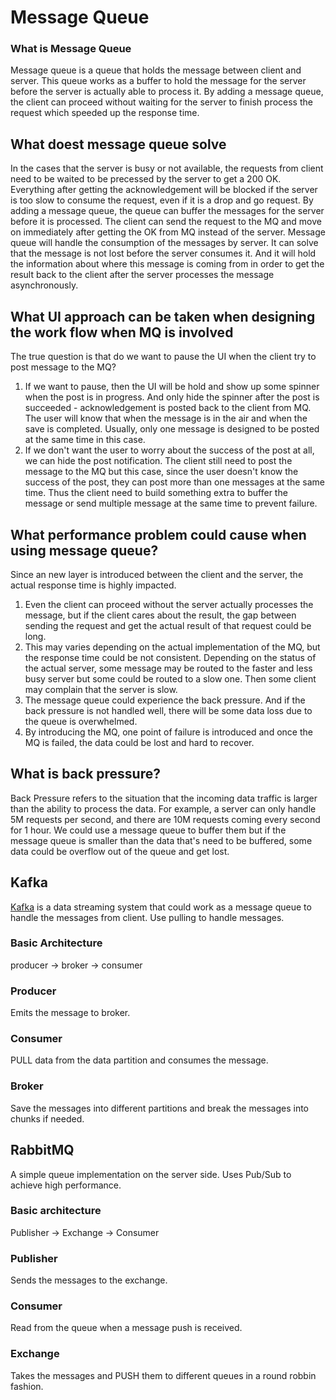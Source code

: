# Message Queue

### What is Message Queue
Message queue is a queue that holds the message between client and server. This queue works as a buffer to hold the message for the server before the server is actually able to process it. By adding a message queue, the client can proceed without waiting for the server to finish process the request which speeded up the response time.

## What doest message queue solve
In the cases that the server is busy or not available, the requests from client need to be waited to be precessed by the server to get a 200 OK. Everything after getting the acknowledgement will be blocked if the server is too slow to consume the request, even if it is a drop and go request. By adding a message queue, the queue can buffer the messages for the server before it is processed. The client can send the request to the MQ and move on immediately after getting the OK from MQ instead of the server. Message queue will handle the consumption of the messages by server. It can solve that the message is not lost before the server consumes it. And it will hold the information about where this message is coming from in order to get the result back to the client after the server processes the message asynchronously.

## What UI approach can be taken when designing the work flow when MQ is involved
The true question is that do we want to pause the UI when the client try to post message to the MQ?
1. If we want to pause, then the UI will be hold and show up some spinner when the post is in progress. And only hide the spinner after the post is succeeded - acknowledgement is posted back to the client from MQ. The user will know that when the message is in the air and when the save is completed. Usually, only one message is designed to be posted at the same time in this case.
2. If we don't want the user to worry about the success of the post at all, we can hide the post notification. The client still need to post the message to the MQ but this case, since the user doesn't know the success of the post, they can post more than one messages at the same time. Thus the client need to build something extra to buffer the message or send multiple message at the same time to prevent failure.

## What performance problem could cause when using message queue?
Since an new layer is introduced between the client and the server, the actual response time is highly impacted.
1. Even the client can proceed without the server actually processes the message, but if the client cares about the result, the gap between sending the request and get the actual result of that request could be long.
2. This may varies depending on the actual implementation of the MQ, but the response time could be not consistent. Depending on the status of the actual server, some message may be routed to the faster and less busy server but some could be routed to a slow one. Then some client may complain that the server is slow.
3. The message queue could experience the back pressure. And if the back pressure is not handled well, there will be some data loss due to the queue is overwhelmed.
4. By introducing the MQ, one point of failure is introduced and once the MQ is failed, the data could be lost and hard  to recover.


## What is back pressure?
Back Pressure refers to the situation that the incoming data traffic is larger than the ability to process the data. For example, a server can only handle 5M requests per second, and there are 10M requests coming every second for 1 hour. We could use a message queue to buffer them but if the message queue is smaller than the data that's need to be buffered, some data could be overflow out of the queue and get lost.

## Kafka
[Kafka](https://www.youtube.com/watch?v=JalUUBKdcA0) is a data streaming system that could work as a message queue to handle the messages from client. Use pulling to handle messages.

### Basic Architecture
producer -> broker -> consumer

### Producer
Emits the message to broker.

### Consumer
PULL data from the data partition and consumes the message.

### Broker
Save the messages into different partitions and break the messages into chunks if needed.

## RabbitMQ
A simple queue implementation on the server side. Uses Pub/Sub to achieve high performance.

### Basic architecture
Publisher -> Exchange -> Consumer

### Publisher
Sends the messages to the exchange.

### Consumer
Read from the queue when a message push is received.

### Exchange
Takes the messages and PUSH them to different queues in a round robbin fashion.
